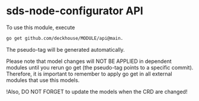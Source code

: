# sds-node-configurator API

To use this module, execute

```sh
go get github.com/deckhouse/MODULE/api@main. 
```

The pseudo-tag will be generated automatically.

Please note that model changes will NOT BE APPLIED in dependent modules until you rerun go get (the pseudo-tag points to a specific commit).
Therefore, it is important to remember to apply go get in all external modules that use this models.

!Also, DO NOT FORGET to update the models when the CRD are changed!
